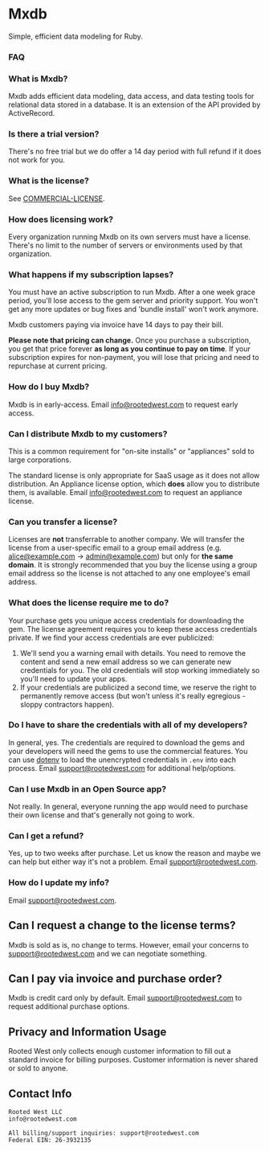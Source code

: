 # Mxdb
Simple, efficient data modeling for Ruby.

### FAQ

### What is Mxdb?

Mxdb adds efficient data modeling, data access, and data testing tools for relational data stored in a database. It is an extension of the API provided by ActiveRecord.

### Is there a trial version?

There's no free trial but we do offer a 14 day period with full refund if it does not work for you.

### What is the license?

See [COMMERCIAL-LICENSE](https://raw.githubusercontent.com/rootedwest/mxdb-support/master/COMMERCIAL-LICENSE).

### How does licensing work?

Every organization running Mxdb on its own servers must have a license.  There's no limit to the number of servers or environments used by that organization.

### What happens if my subscription lapses?

You must have an active subscription to run Mxdb.  After a one week grace period, you'll lose access to the gem server and priority support.  You won't get any more updates or bug fixes and 'bundle install' won't work anymore.

Mxdb customers paying via invoice have 14 days to pay their bill.

**Please note that pricing can change.**  Once you purchase a subscription, you get that price forever **as long as you continue to pay on time**.  If your subscription expires for non-payment, you will lose that pricing and need to repurchase at current pricing.

### How do I buy Mxdb?

Mxdb is in early-access. Email [info&#64;rootedwest.com](mailto:info&#64;rootedwest.com) to request early access.

### Can I distribute Mxdb to my customers?

This is a common requirement for "on-site installs" or "appliances" sold to large corporations.

The standard license is only appropriate for SaaS usage as it does not allow distribution.  An Appliance license option, which **does** allow you to distribute them, is available.  Email [info&#64;rootedwest.com](mailto:info&#64;rootedwest.com) to request an appliance license.

### Can you transfer a license?

Licenses are **not** transferrable to another company.  We will transfer the license from a user-specific email to a group email address (e.g. alice@example.com -> admin@example.com) but only for **the same domain**.  It is strongly recommended that you buy the license using a group email address so the license is not attached to any one employee's email address.

### What does the license require me to do?

Your purchase gets you unique access credentials for downloading the gem.  The license agreement requires you to keep these access credentials private.  If we find your access credentials are ever publicized:

1. We'll send you a warning email with details.  You need to remove the content and send a new email address so we can generate new credentials for you.  The old credentials will stop working immediately so you'll need to update your apps.
2. If your credentials are publicized a second time, we reserve the right to permanently remove access (but won't unless it's really egregious - sloppy contractors happen).

### Do I have to share the credentials with all of my developers?

In general, yes. The credentials are required to download the gems and your developers will need the gems to use the commercial features. You can use [dotenv](https://github.com/bkeepers/dotenv) to load the unencrypted credentials in `.env` into each process. Email [support&#64;rootedwest.com](mailto:support&#64;rootedwest.com) for additional help/options.

### Can I use Mxdb in an Open Source app?

Not really. In general, everyone running the app would need to purchase their own license and that's generally not going to work.

### Can I get a refund?

Yes, up to two weeks after purchase.  Let us know the reason and maybe we can help but either way it's not a problem.  Email [support&#64;rootedwest.com](mailto:support&#64;rootedwest.com).

### How do I update my info?

Email [support&#64;rootedwest.com](mailto:support&#64;rootedwest.com).

## Can I request a change to the license terms?

Mxdb is sold as is, no change to terms.  However, email your concerns to [support&#64;rootedwest.com](mailto:support&#64;rootedwest.com) and we can negotiate something.

## Can I pay via invoice and purchase order?

Mxdb is credit card only by default. Email [support&#64;rootedwest.com](mailto:support&#64;rootedwest.com) to request additional purchase options.

## Privacy and Information Usage

Rooted West only collects enough customer information to fill out a standard invoice for billing purposes.  Customer information is never shared or sold to anyone.

## Contact Info

```
Rooted West LLC
info@rootedwest.com

All billing/support inquiries: support@rootedwest.com
Federal EIN: 26-3932135
```
